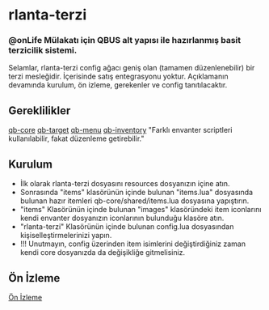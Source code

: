 # rlanta-terzi
### @onLife Mülakatı için QBUS alt yapısı ile hazırlanmış basit terzicilik sistemi.

Selamlar, rlanta-terzi config ağacı geniş olan (tamamen düzenlenebilir) bir terzi mesleğidir. İçerisinde satış entegrasyonu yoktur.
Açıklamanın devamında kurulum, ön izleme, gerekenler ve config tanıtılacaktır.


## Gereklilikler

[qb-core](https://github.com/qbcore-framework/qb-core)
[qb-target](https://github.com/qbcore-framework/qb-target)
[qb-menu](https://github.com/qbcore-framework/qb-menu)
[qb-inventory](https://github.com/qbcore-framework/qb-inventory) "Farklı envanter scriptleri kullanılabilir, fakat düzenleme getirebilir."


## Kurulum

* İlk olarak rlanta-terzi dosyasını resources dosyanızın içine atın.
* Sonrasında "items" klasörünün içinde bulunan "items.lua" dosyasında bulunan hazır itemleri qb-core/shared/items.lua dosyasına yapıştırın.
* "items" Klasörünün içinde bulunan "images" klasöründeki item iconlarını kendi envanter dosyanızın iconlarının bulunduğu klasöre atın.
* "rlanta-terzi" Klasörünün içinde bulunan config.lua dosyasından kişiselleştirmelerinizi yapın.
* !!! Unutmayın, config üzerinden item isimlerini değiştirdiğiniz zaman kendi core dosyanızda da değişikliğe gitmelisiniz.


## Ön İzleme

[Ön İzleme](https://streamable.com/dkksvz)

